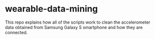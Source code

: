 # wearable-data-mining
This repo explains how all of the scripts work to clean the accelerometer data obtained from Samsung Galaxy S smartphone and how they are connected.
